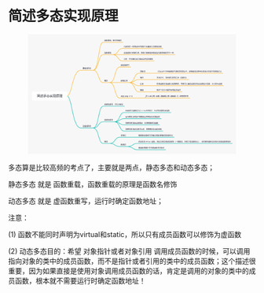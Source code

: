 # 简述多态实现原理

<figure><img src="../../.gitbook/assets/简述多态实现原理 (1).png" alt=""><figcaption></figcaption></figure>



多态算是比较高频的考点了，主要就是两点，静态多态和动态多态；

静态多态 就是 函数重载，函数重载的原理是函数名修饰

动态多态 就是 虚函数重写，运行时确定函数地址；



注意：

(1) 函数不能同时声明为virtual和static，所以只有成员函数可以修饰为虚函数

(2) 动态多态目的：希望 对象指针或者对象引用 调用成员函数的时候，可以调用指向对象的类中的成员函数，而不是指针或者引用的类中的成员函数；这个描述很重要，因为如果直接是使用对象调用成员函数的话，肯定是调用的对象的类中的成员函数，根本就不需要运行时确定函数地址！
